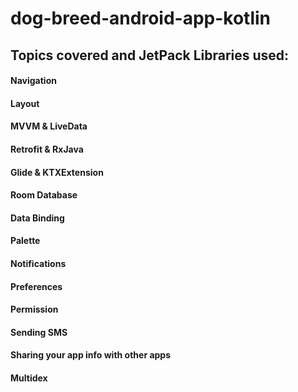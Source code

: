 # dog-breed-android-app-kotlin
## Topics covered and JetPack Libraries used:
#### Navigation
#### Layout
#### MVVM & LiveData
#### Retrofit & RxJava
#### Glide & KTXExtension
#### Room Database
#### Data Binding
#### Palette
#### Notifications
#### Preferences 
#### Permission
#### Sending SMS
#### Sharing your app info with other apps
#### Multidex
